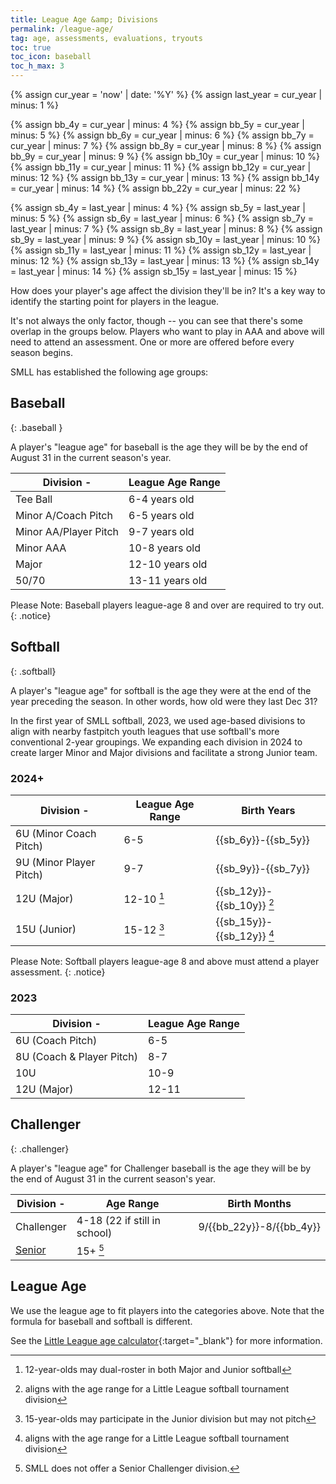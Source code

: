 ```yaml
---
title: League Age &amp; Divisions
permalink: /league-age/
tag: age, assessments, evaluations, tryouts
toc: true
toc_icon: baseball
toc_h_max: 3
---
```


{% assign cur_year = 'now' | date: '%Y' %}
{% assign last_year = cur_year | minus: 1 %}

{% assign bb_4y = cur_year | minus: 4 %}
{% assign bb_5y = cur_year | minus: 5 %}
{% assign bb_6y = cur_year | minus: 6 %}
{% assign bb_7y = cur_year | minus: 7 %}
{% assign bb_8y = cur_year | minus: 8 %}
{% assign bb_9y = cur_year | minus: 9 %}
{% assign bb_10y = cur_year | minus: 10 %}
{% assign bb_11y = cur_year | minus: 11 %}
{% assign bb_12y = cur_year | minus: 12 %}
{% assign bb_13y = cur_year | minus: 13 %}
{% assign bb_14y = cur_year | minus: 14 %}
{% assign bb_22y = cur_year | minus: 22 %}

{% assign sb_4y = last_year | minus: 4 %}
{% assign sb_5y = last_year | minus: 5 %}
{% assign sb_6y = last_year | minus: 6 %}
{% assign sb_7y = last_year | minus: 7 %}
{% assign sb_8y = last_year | minus: 8 %}
{% assign sb_9y = last_year | minus: 9 %}
{% assign sb_10y = last_year | minus: 10 %}
{% assign sb_11y = last_year | minus: 11 %}
{% assign sb_12y = last_year | minus: 12 %}
{% assign sb_13y = last_year | minus: 13 %}
{% assign sb_14y = last_year | minus: 14 %}
{% assign sb_15y = last_year | minus: 15 %}

How does your player's age affect the division they'll be in?
It's a key way to identify the starting point for players in
the league.

It's not always the only factor, though -- you can see that
there's some overlap in the groups below.  Players who want
to play in AAA and above will need to attend an assessment.
One or more are offered before every season begins.

SMLL has established the following age groups:

## <span class="baseball">Baseball</span>
{: .baseball }

A player's "league age" for baseball is the age they will be by the end of August 31
in the current season's year.

| Division             -| League Age Range  
|-----------------------|-------------------
| Tee Ball              | 6-4 years old     
| Minor A/Coach Pitch   | 6-5 years old     
| Minor AA/Player Pitch | 9-7 years old
| Minor AAA             | 10-8 years old    
| Major                 | 12-10 years old   
| 50/70                 | 13-11 years old   

Please Note: Baseball players league-age 8 and over are required to try out.
{: .notice}

## <span class="softball">Softball</span>
{: .softball}

A player's "league age" for softball is the age they were at the end of the 
year preceding the season. In other words, how old were they last Dec 31?

In the first year of SMLL softball, 2023, we used age-based divisions
to align with nearby fastpitch youth leagues that use softball's
more conventional 2-year groupings. We expanding each division in 2024
to create larger Minor and Major divisions and facilitate a strong Junior
team.

### 2024+

| Division                -| League Age Range | Birth Years
|--------------------------|------------------|------------
| 6U (Minor Coach Pitch)   | 6-5              | {{sb_6y}}-{{sb_5y}}
| 9U (Minor Player Pitch)  | 9-7              | {{sb_9y}}-{{sb_7y}}
| 12U (Major)              | 12-10 [^SB12]    | {{sb_12y}}-{{sb_10y}} [^SBT]
| 15U (Junior)             | 15-12 [^SB15]    | {{sb_15y}}-{{sb_12y}} [^SBT]

Please Note: Softball players league-age 8 and above must attend a player assessment.
{: .notice}

[^SBT]: aligns with the age range for a Little League softball tournament division
[^SB12]: 12-year-olds may dual-roster in both Major and Junior softball
[^SB15]: 15-year-olds may participate in the Junior division but may not pitch

### 2023

| Division                  -| League Age Range
|----------------------------|-----------------
| 6U (Coach Pitch)           | 6-5
| 8U (Coach & Player Pitch)  | 8-7
| 10U                        | 10-9
| 12U (Major)                | 12-11

## <span class="challenger">Challenger</span>
{: .challenger}

A player's "league age" for Challenger baseball is the age they will be by the end
of August 31 in the current season's year.

| Division                 -| Age Range                     | Birth Months
|---------------------------|-------------------------------|-
| Challenger                | 4-18 (22 if still in school)  | 9/{{bb_22y}}-8/{{bb_4y}}
| [Senior](https://www.littleleague.org/play-little-league/challenger/senior-division/) | 15+ [^SC]

[^SC]: SMLL does not offer a Senior Challenger division.

## League Age

We use the league age to fit players into the categories above. Note that the
formula for baseball and softball is different.

See the [Little League age calculator](https://www.littleleague.org/play-little-league/determine-league-age/){:target="_blank"}
for more information.
